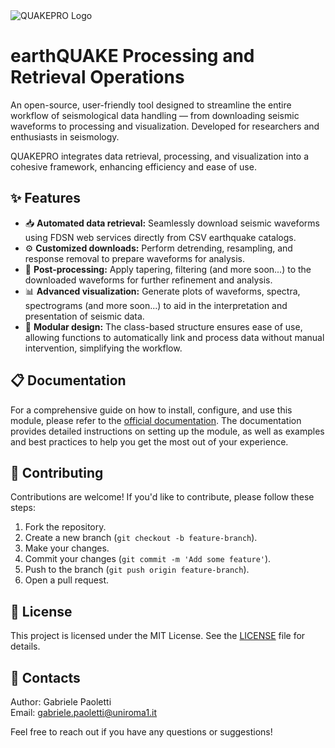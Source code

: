 <picture align="center">
  <source media="(prefers-color-scheme: dark)" srcset="https://quakepro.readthedocs.io/en/latest/_static/quakepro_logo_white.png">
  <img alt="QUAKEPRO Logo" src="https://quakepro.readthedocs.io/en/latest/_static/quakepro_logo_black.png">
</picture>

# earthQUAKE Processing and Retrieval Operations

An open-source, user-friendly tool designed to streamline the entire workflow of seismological data handling — from downloading seismic waveforms to processing and visualization. Developed for researchers and enthusiasts in seismology. 

QUAKEPRO integrates data retrieval, processing, and visualization into a cohesive framework, enhancing efficiency and ease of use.

## ✨ Features

- 📥 **Automated data retrieval:** Seamlessly download seismic waveforms using FDSN web services directly from CSV earthquake catalogs.
- ⚙️ **Customized downloads:** Perform detrending, resampling, and response removal to prepare waveforms for analysis.
- 🔄 **Post-processing:** Apply tapering, filtering (and more soon...) to the downloaded waveforms for further refinement and analysis.
- 📊 **Advanced visualization:** Generate plots of waveforms, spectra, spectrograms (and more soon...) to aid in the interpretation and presentation of seismic data.
- 🧩 **Modular design:** The class-based structure ensures ease of use, allowing functions to automatically link and process data without manual intervention, simplifying the workflow.

## 📋 Documentation

For a comprehensive guide on how to install, configure, and use this module, please refer to the [official documentation](https://quakepro.readthedocs.io/en/latest). The documentation provides detailed instructions on setting up the module, as well as examples and best practices to help you get the most out of your experience.

## 🤝 Contributing

Contributions are welcome! If you'd like to contribute, please follow these steps:

1. Fork the repository.
2. Create a new branch (`git checkout -b feature-branch`).
3. Make your changes.
4. Commit your changes (`git commit -m 'Add some feature'`).
5. Push to the branch (`git push origin feature-branch`).
6. Open a pull request.

## 📜 License

This project is licensed under the MIT License. See the [LICENSE](LICENSE) file for details.

## 📧 Contacts

Author: Gabriele Paoletti  
Email: gabriele.paoletti@uniroma1.it

Feel free to reach out if you have any questions or suggestions!
